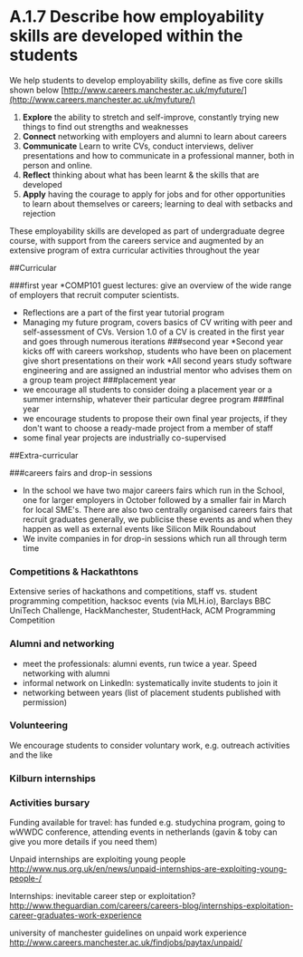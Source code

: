 # A.1.7 Describe how employability skills are developed within the students

We help students to develop employability skills, define as five core skills shown below  [http://www.careers.manchester.ac.uk/myfuture/](http://www.careers.manchester.ac.uk/myfuture/)

1. **Explore** the ability to stretch and self-improve, constantly trying new things to find out strengths and weaknesses
2. **Connect** networking with employers and alumni to learn about careers
3. **Communicate** Learn to write CVs, conduct interviews, deliver presentations and how to communicate in a professional manner, both in person and online.
4. **Reflect** thinking about what has been learnt & the skills that are developed
5. **Apply** having the courage to apply for jobs and for other opportunities to learn about themselves or careers; learning to deal with setbacks and rejection

These employability skills are developed as part of undergraduate degree course, with support from the careers service and augmented by an extensive program of extra curricular activities throughout the year

##Curricular

###first year
*COMP101 guest lectures: give an overview of the wide range of employers that recruit computer scientists.
* Reflections are a part of the first year tutorial program
* Managing my future program, covers basics of CV writing with peer and self-assessment of CVs. Version 1.0 of a CV is created in the first year and goes through numerous iterations
###second year
*Second year kicks off with careers workshop, students who have been on placement give short presentations on their work
*All second years study software engineering and are assigned an industrial mentor who advises them on a group team project
###placement year
* we encourage all students to consider doing a placement year or a summer internship, whatever their particular degree program
###final year
* we encourage students to propose their own final year projects, if they don't want to choose a ready-made project from a member of staff
* some final year projects are industrially co-supervised

##Extra-curricular

###careers fairs and drop-in sessions
* In the school we have two major careers fairs which run in the School, one for larger employers in October followed by a smaller fair in March for local SME's. There are also two centrally organised careers fairs that recruit graduates generally, we publicise these events as and when they happen as well as external events like Silicon Milk Roundabout
* We invite companies in for drop-in sessions which run all through term time
### Competitions & Hackathtons
Extensive series of hackathons and competitions, staff vs. student programming competition, hacksoc events (via MLH.io), Barclays BBC UniTech Challenge, HackManchester, StudentHack, ACM Programming Competition

### Alumni and networking
* meet the professionals: alumni events, run twice a year. Speed networking with alumni
* informal network on LinkedIn: systematically invite students to join it
* networking between years (list of placement students published with permission)

### Volunteering
We encourage students to consider voluntary work, e.g. outreach activities and the like

### Kilburn internships


### Activities bursary
Funding available for travel: has funded e.g. studychina program, going to wWWDC conference, attending events in netherlands (gavin & toby can give you more details if you need them)






Unpaid internships are exploiting young people
http://www.nus.org.uk/en/news/unpaid-internships-are-exploiting-young-people-/

Internships: inevitable career step or exploitation?
http://www.theguardian.com/careers/careers-blog/internships-exploitation-career-graduates-work-experience

university of manchester guidelines on unpaid work experience
http://www.careers.manchester.ac.uk/findjobs/paytax/unpaid/
